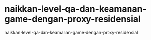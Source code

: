 # naikkan-level-qa-dan-keamanan-game-dengan-proxy-residensial
naikkan-level-qa-dan-keamanan-game-dengan-proxy-residensial
